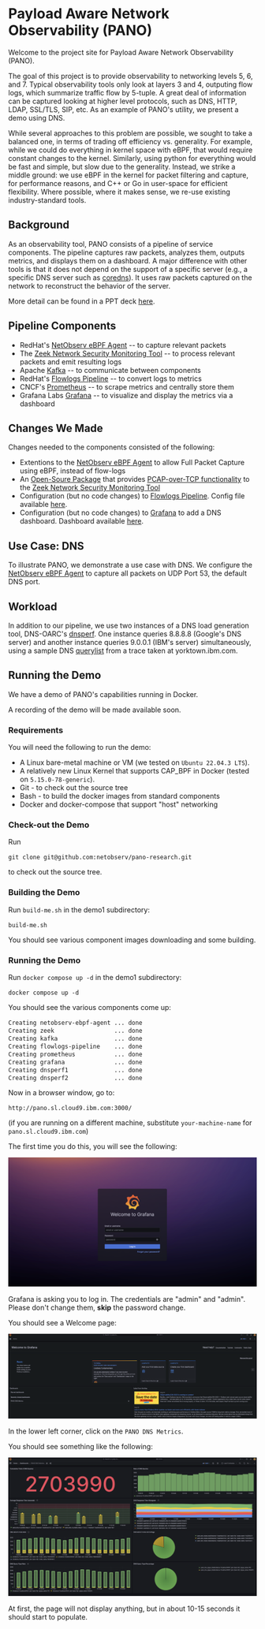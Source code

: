 # Payload Aware Network Observability (PANO)

Welcome to the project site for Payload Aware Network Observability (PANO).

The goal of this project is to provide observability to networking levels 5, 6, and 7.  Typical 
observability tools only look at layers 3 and 4, outputing flow logs, which
summarize traffic flow by 5-tuple.  A great 
deal of information can be captured looking at higher level protocols,
such as DNS, HTTP, LDAP, SSL/TLS, SIP, etc.  As an 
example of PANO's utility, we present a demo using DNS.

While several approaches to this problem are possible, we sought to take a
balanced one, in terms of trading off efficiency vs. generality.
For example, while we could do everything in kernel space with eBPF, that
would require constant changes to the kernel.  Similarly, using python
for everything would be fast and simple, but slow due to the generality.
Instead, we strike a middle ground: we use eBPF in the kernel for packet filtering and capture, 
for performance reasons, and C++ or Go in user-space for efficient flexibility.
Where possible, where it makes sense, we re-use existing industry-standard tools.

## Background

As an observability tool, PANO consists of a pipeline of service components.  The pipeline 
captures raw packets, analyzes them, outputs metrics, and displays them on a dashboard.  A 
major difference with other tools is that it does not depend on the support of a
specific server (e.g., a specific DNS server such as [coredns](https://coredns.io/)).  It 
uses raw packets captured on the network to reconstruct the behavior of the server.

More detail can be found in a PPT deck [here](Pano-Web-Site.pptx).

## Pipeline Components

- RedHat's [NetObserv eBPF Agent](https://github.com/netobserv/netobserv-ebpf-agent) -- to capture relevant packets
- The [Zeek Network Security Monitoring Tool](https://zeek.org/) -- to process relevant packets and emit resulting logs
- Apache [Kafka](https://kafka.apache.org/) -- to communicate between components
- RedHat's [Flowlogs Pipeline](https://github.com/netobserv/flowlogs-pipeline) -- to convert logs to metrics
- CNCF's [Prometheus](https://prometheus.io/) -- to scrape metrics and centrally store them
- Grafana Labs [Grafana](https://grafana.com/) -- to visualize and display the metrics via a dashboard

## Changes We Made

Changes needed to the components consisted of the following:

- Extentions to the [NetObserv eBPF Agent](https://github.com/netobserv/netobserv-ebpf-agent) to allow Full Packet Capture using eBPF, instead of flow-logs
- An [Open-Soure Package](https://github.com/emnahum/zeek-pcapovertcp-plugin) that provides [PCAP-over-TCP functionality](https://www.netresec.com/?page=Blog&month=2022-08&post=What-is-PCAP-over-IP) to the [Zeek Network Security Monitoring Tool](https://zeek.org/)
- Configuration (but no code changes) to [Flowlogs Pipeline](https://github.com/netobserv/flowlogs-pipeline). Config file available [here](demo1/flowlogs-pipeline/pano-kafka-dns.yaml).
- Configuration (but no code changes) to [Grafana](https://grafana.com/) to add a DNS dashboard. Dashboard available [here](demo1/grafana/pano-dns-dashboard.json). 

## Use Case: DNS

To illustrate PANO, we demonstrate a use case with DNS.  We configure the [NetObserv eBPF Agent](https://github.com/netobserv/netobserv-ebpf-agent) to capture all packets on UDP Port 53, the default DNS port.  

## Workload

In addition to our pipeline, we use two instances of a DNS load generation tool, DNS-OARC's [dnsperf](https://github.com/DNS-OARC/dnsperf).  One 
instance queries 8.8.8.8 (Google's DNS server) and another instance queries 9.0.0.1 (IBM's server) simultaneously, using a sample DNS 
[querylist](demo1/dnsperf/dns-entry-list) from a trace taken at yorktown.ibm.com.

## Running the Demo

We have a demo of PANO's capabilities running in Docker. 

A recording of the demo will be made available soon.

### Requirements

You will need the following to run the demo:

- A Linux bare-metal machine or VM (we tested on `Ubuntu 22.04.3 LTS`).
- A relatively new Linux Kernel that supports CAP_BPF in Docker (tested on `5.15.0-78-generic`).
- Git - to check out the source tree
- Bash - to build the docker images from standard components
- Docker and docker-compose that support "host" networking

### Check-out the Demo

Run 

```
git clone git@github.com:netobserv/pano-research.git
```

to check out the source tree.

### Building the Demo

Run `build-me.sh` in the demo1 subdirectory:

```
build-me.sh
```

You should see various component images downloading and some building.

### Running the Demo

Run `docker compose up -d` in the demo1 subdirectory:

```
docker compose up -d
```

You should see the various components come up:
```
Creating netobserv-ebpf-agent ... done
Creating zeek                 ... done
Creating kafka                ... done
Creating flowlogs-pipeline    ... done
Creating prometheus           ... done
Creating grafana              ... done
Creating dnsperf1             ... done
Creating dnsperf2             ... done
```

Now in a browser window, go to:

```
http://pano.sl.cloud9.ibm.com:3000/
```

(if you are running on a different machine, substitute `your-machine-name` for `pano.sl.cloud9.ibm.com`)

The first time you do this, you will see the following:

![Grafana Login Page](images/grafana-foobar.png)

Grafana is asking you to log in.  The credentials are "admin" and "admin".  Please don't change them, **skip** the password change.

You should see a Welcome page:

![Grafana Welcome Page](images/grafana-welcome.png)

In the lower left corner, click on the `PANO DNS Metrics`.

You should see something like the following:

![Grafana DNS Page](images/grafana-pano.png)

At first, the page will not display anything, but in about 10-15 seconds it should start to populate.
